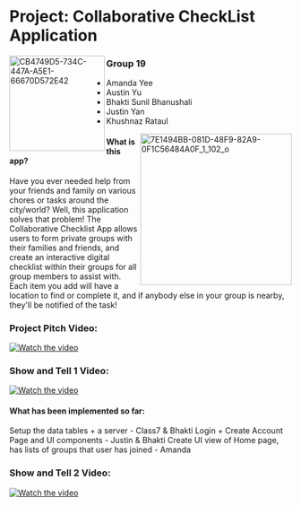 # Project: Collaborative CheckList Application
<img align = "left" src ="https://github.com/CMPT-361-Group-19/CheckList/assets/113317290/fa74a35c-c081-4682-a70a-7bb19678ea2f" alt = "CB4749D5-734C-447A-A5E1-66670D572E42" width = "170"/>

### Group 19

- Amanda Yee       
- Austin Yu
- Bhakti Sunil Bhanushali
- Justin Yan
- Khushnaz Rataul

<img align= "right" src ="https://github.com/CMPT-361-Group-19/CheckList/assets/113317290/2798b259-51ff-419d-982d-492e0c3095a1" alt = "7E1494BB-081D-48F9-82A9-0F1C56484A0F_1_102_o" width = "270">



#### What is this app?
Have you ever needed help from your friends and family on various chores or tasks around the city/world? Well, this application solves that problem! The Collaborative Checklist App allows users to form private groups with their families and friends, and create an interactive digital checklist within their groups for all group members to assist with. Each item you add will have a location to find or complete it, and if anybody else in your group is nearby, they'll be notified of the task! 



### Project Pitch Video:
[![Watch the video](https://img.youtube.com/vi/K_wwNdYyGa4/maxresdefault.jpg)](https://youtu.be/K_wwNdYyGa4)

### Show and Tell 1 Video:
[![Watch the video](https://img.youtube.com/vi/5oOe0lcdK7s/maxresdefault.jpg)](https://youtu.be/5oOe0lcdK7s)

#### What has been implemented so far:
Setup the data tables + a server - Class7 & Bhakti
Login + Create Account Page and UI components - Justin & Bhakti
Create UI view of Home page, has lists of groups that user has joined - Amanda

### Show and Tell 2 Video:
[![Watch the video](https://img.youtube.com/vi/mjzSCcnNDN4/maxresdefault.jpg)](https://youtu.be/mjzSCcnNDN4)





